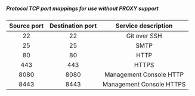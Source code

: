 ##### Protocol TCP port mappings for use without PROXY support

| Source port | Destination port |   Service description    |
|:-----------:|:----------------:|:------------------------:|
|     22      |        22        |       Git over SSH       |
|     25      |        25        |           SMTP           |
|     80      |        80        |           HTTP           |
|     443     |       443        |          HTTPS           |
|    8080     |       8080       | Management Console HTTP  |
|    8443     |       8443       | Management Console HTTPS |
